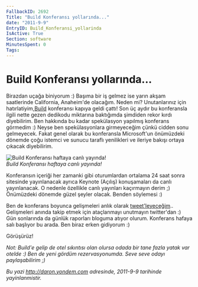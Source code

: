 ```yaml
---
FallbackID: 2692
Title: "Build Konferansı yollarında..."
date: "2011-9-9"
EntryID: Build_Konferansi_yollarinda
IsActive: True
Section: software
MinutesSpent: 0
Tags: 
---
```

# Build Konferansı yollarında...
Birazdan uçağa biniyorum :) Başıma bir iş gelmez ise yarın akşam
saatlerinde California, Anaheim'de olacağım. Neden mi? Unutanlarınız
için hatırlatiyim,[Build](http://www.buildwindows.com/) konferansı
kapıya geldi çattı! Son üç aydır bu konferansla ilgili nette gezen
dedikodu miktarına baktığımda şimdiden rekor kırdı diyebilirim. Ben
hakkında bu kadar spekülasyon yapılmış konferans görmedim :) Neyse ben
spekülasyonlara girmeyeceğim çünkü cidden sonu gelmeyecek. Fakat genel
olarak bu konferansla Microsoft'un önümüzdeki dönemde çoğu istemci ve
sunucu taraflı yenilikleri ve ileriye bakışı ortaya çıkacak diyebilirim.

![Build Konferansı haftaya canlı
yayında!](media/Build_Konferansi_yollarinda/build_windows.jpg)\
*Build Konferansı haftaya canlı yayında!*

Konferansın içeriği her zamanki gibi oturumlardan ortalama 24 saat sonra
sitesinde yayınlanacak ayrıca Keynote (Açılış) konuşamaları da canlı
yayınlanacak. O nedenle özellikle canlı yayınları kaçırmayın derim ;)
Önümüzdeki dönemde güzel şeyler olacak. Benden söylemesi :)

Ben de konferans boyunca gelişmeleri anlık olarak
[tweet'leyeceğim](http://www.twitter.com/daronyondem).. Gelişmeleri
anında takip etmek için ataçlanmayı unutmayın twitter'dan :) Gün
sonlarında da günlük raporları bloguma atıyor olurum. Konferans hafaya
salı başlıyor bu arada. Ben biraz erken gidiyorum :)

Görüşürüz!

*Not: Build'e gelip de otel sıkıntısı olan olursa odada bir tane fazla
yatak var otelde :) Ben de yeni gördüm rezervasyonumda. Seve seve odayı
paylaşabilirim ;)*



*Bu yazi http://daron.yondem.com adresinde, 2011-9-9 tarihinde yayinlanmistir.*
